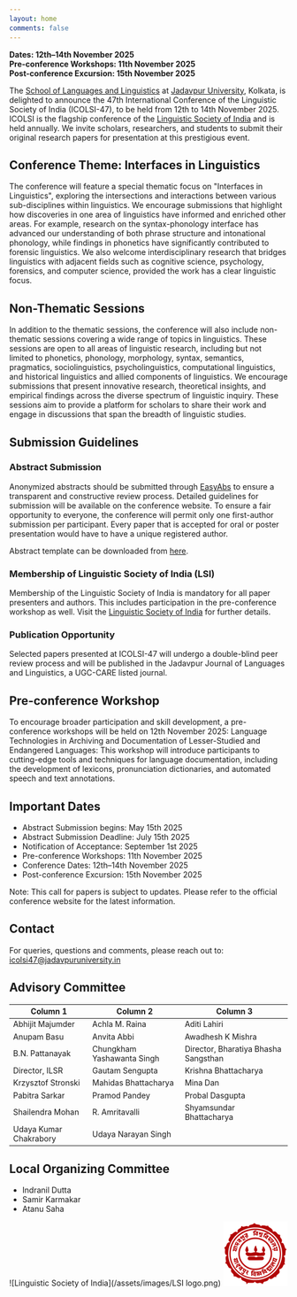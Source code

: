 ```yaml
---
layout: home
comments: false
---
```

**Dates: 12th–14th November 2025**  
**Pre-conference Workshops: 11th November 2025**  
**Post-conference Excursion: 15th November 2025**

The [School of Languages and Linguistics](https://jadavpuruniversity.in/academics/school-of-languages-and-linguistics/) at [Jadavpur University](https://jadavpuruniversity.in), Kolkata, is delighted to announce the 47th International Conference of the Linguistic Society of India (ICOLSI-47), to be held from 12th to 14th November 2025. ICOLSI is the flagship conference of the [Linguistic Society of India](https://www.lsi.org.in) and is held annually. We invite scholars, researchers, and students to submit their original research papers for presentation at this prestigious event.

## Conference Theme: Interfaces in Linguistics

The conference will feature a special thematic focus on "Interfaces in Linguistics", exploring the intersections and interactions between various sub-disciplines within linguistics. We encourage submissions that highlight how discoveries in one area of linguistics have informed and enriched other areas. For example, research on the syntax-phonology interface has advanced our understanding of both phrase structure and intonational phonology, while findings in phonetics have significantly contributed to forensic linguistics. We also welcome interdisciplinary research that bridges linguistics with adjacent fields such as cognitive science, psychology, forensics, and computer science, provided the work has a clear linguistic focus.

## Non-Thematic Sessions

In addition to the thematic sessions, the conference will also include non-thematic sessions covering a wide range of topics in linguistics. These sessions are open to all areas of linguistic research, including but not limited to phonetics, phonology, morphology, syntax, semantics, pragmatics, sociolinguistics, psycholinguistics, computational linguistics, and historical linguistics and allied components of linguistics. We encourage submissions that present innovative research, theoretical insights, and empirical findings across the diverse spectrum of linguistic inquiry. These sessions aim to provide a platform for scholars to share their work and engage in discussions that span the breadth of linguistic studies.

## Submission Guidelines

### Abstract Submission

Anonymized abstracts should be submitted through [EasyAbs](https://easyabs.linguistlist.org/submit/ICOLSI-47/) to ensure a transparent and constructive review process. Detailed guidelines for submission will be available on the conference website. To ensure a fair opportunity to everyone, the conference will permit only one first-author submission per participant. Every paper that is accepted for oral or poster presentation would have to have a unique registered author.

Abstract template can be downloaded from [here](ICOLSI-47-CfP.docx).

### Membership of Linguistic Society of India (LSI)

Membership of the Linguistic Society of India is mandatory for all paper presenters and authors. This includes participation in the pre-conference workshop as well. Visit the [Linguistic Society of India](https://www.lsi.org.in) for further details.

### Publication Opportunity

Selected papers presented at ICOLSI-47 will undergo a double-blind peer review process and will be published in the Jadavpur Journal of Languages and Linguistics, a UGC-CARE listed journal.

## Pre-conference Workshop

To encourage broader participation and skill development, a pre-conference workshops will be held on 12th November 2025:
Language Technologies in Archiving and Documentation of Lesser-Studied and Endangered Languages: This workshop will introduce participants to cutting-edge tools and techniques for language documentation, including the development of lexicons, pronunciation dictionaries, and automated speech and text annotations.

## Important Dates

- Abstract Submission begins: May 15th 2025
- Abstract Submission Deadline: July 15th 2025
- Notification of Acceptance: September 1st 2025
- Pre-conference Workshops: 11th November 2025  
- Conference Dates: 12th–14th November 2025  
- Post-conference Excursion: 15th November 2025  

Note: This call for papers is subject to updates. Please refer to the official conference website for the latest information.

## Contact
For queries, questions and comments, please reach out to: <icolsi47@jadavpuruniversity.in>

## Advisory Committee

| Column 1                    | Column 2                     | Column 3                      |
|----------------------------|------------------------------|-------------------------------|
| Abhijit Majumder           | Achla M. Raina               | Aditi Lahiri                  |
| Anupam Basu                | Anvita Abbi                  | Awadhesh K Mishra             |
| B.N. Pattanayak            | Chungkham Yashawanta Singh   | Director, Bharatiya Bhasha Sangsthan |
| Director, ILSR             | Gautam Sengupta              | Krishna Bhattacharya         |
| Krzysztof Stronski         | Mahidas Bhattacharya         | Mina Dan                      |
| Pabitra Sarkar             | Pramod Pandey                | Probal Dasgupta               |
| Shailendra Mohan     | R. Amritavalli               | Shyamsundar Bhattacharya     |
| Udaya Kumar Chakrabory     | Udaya Narayan Singh          |                               |


## Local Organizing Committee
- Indranil Dutta
- Samir Karmakar
- Atanu Saha



![Linguistic Society of India](/assets/images/LSI logo.png)
![Jadavpur University](/assets/images/JU_logo.png)




